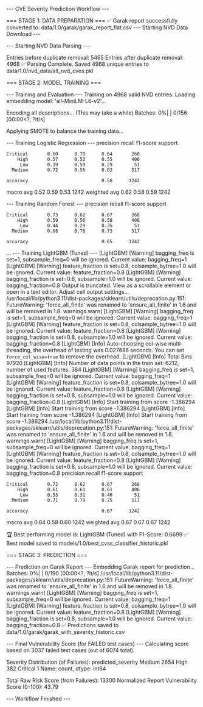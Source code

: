 --- CVE Severity Prediction Workflow ---

=== STAGE 1: DATA PREPARATION ===
✅ Garak report successfully converted to: data/1.0/garak/garak_report_flat.csv
--- Starting NVD Data Download ---

--- Starting NVD Data Parsing ---

Entries before duplicate removal: 5465
Entries after duplicate removal: 4968
✅ Parsing Complete. Saved 4968 unique entries to data/1.0/nvd_data/all_nvd_cves.pkl

=== STAGE 2: MODEL TRAINING ===

--- Training and Evaluation ---
Training on 4968 valid NVD entries.
Loading embedding model: 'all-MiniLM-L6-v2'...

Encoding all descriptions... (This may take a while)
Batches:   0%|          | 0/156 [00:00<?, ?it/s]

Applying SMOTE to balance the training data...

--- Training Logistic Regression ---
              precision    recall  f1-score   support

    Critical       0.60      0.70      0.64       268
        High       0.57      0.53      0.55       406
         Low       0.19      0.59      0.29        51
      Medium       0.72      0.56      0.63       517

    accuracy                           0.58      1242
   macro avg       0.52      0.59      0.53      1242
weighted avg       0.62      0.58      0.59      1242


--- Training Random Forest ---
              precision    recall  f1-score   support

    Critical       0.73      0.62      0.67       268
        High       0.59      0.56      0.58       406
         Low       0.44      0.29      0.35        51
      Medium       0.68      0.78      0.73       517

    accuracy                           0.65      1242
...
--- Training LightGBM (Tuned) ---
[LightGBM] [Warning] bagging_freq is set=1, subsample_freq=0 will be ignored. Current value: bagging_freq=1
[LightGBM] [Warning] feature_fraction is set=0.8, colsample_bytree=1.0 will be ignored. Current value: feature_fraction=0.8
[LightGBM] [Warning] bagging_fraction is set=0.8, subsample=1.0 will be ignored. Current value: bagging_fraction=0.8
Output is truncated. View as a scrollable element or open in a text editor. Adjust cell output settings...
/usr/local/lib/python3.11/dist-packages/sklearn/utils/deprecation.py:151: FutureWarning: 'force_all_finite' was renamed to 'ensure_all_finite' in 1.6 and will be removed in 1.8.
  warnings.warn(
[LightGBM] [Warning] bagging_freq is set=1, subsample_freq=0 will be ignored. Current value: bagging_freq=1
[LightGBM] [Warning] feature_fraction is set=0.8, colsample_bytree=1.0 will be ignored. Current value: feature_fraction=0.8
[LightGBM] [Warning] bagging_fraction is set=0.8, subsample=1.0 will be ignored. Current value: bagging_fraction=0.8
[LightGBM] [Info] Auto-choosing col-wise multi-threading, the overhead of testing was 0.027686 seconds.
You can set `force_col_wise=true` to remove the overhead.
[LightGBM] [Info] Total Bins 97920
[LightGBM] [Info] Number of data points in the train set: 6212, number of used features: 384
[LightGBM] [Warning] bagging_freq is set=1, subsample_freq=0 will be ignored. Current value: bagging_freq=1
[LightGBM] [Warning] feature_fraction is set=0.8, colsample_bytree=1.0 will be ignored. Current value: feature_fraction=0.8
[LightGBM] [Warning] bagging_fraction is set=0.8, subsample=1.0 will be ignored. Current value: bagging_fraction=0.8
[LightGBM] [Info] Start training from score -1.386294
[LightGBM] [Info] Start training from score -1.386294
[LightGBM] [Info] Start training from score -1.386294
[LightGBM] [Info] Start training from score -1.386294
/usr/local/lib/python3.11/dist-packages/sklearn/utils/deprecation.py:151: FutureWarning: 'force_all_finite' was renamed to 'ensure_all_finite' in 1.6 and will be removed in 1.8.
  warnings.warn(
[LightGBM] [Warning] bagging_freq is set=1, subsample_freq=0 will be ignored. Current value: bagging_freq=1
[LightGBM] [Warning] feature_fraction is set=0.8, colsample_bytree=1.0 will be ignored. Current value: feature_fraction=0.8
[LightGBM] [Warning] bagging_fraction is set=0.8, subsample=1.0 will be ignored. Current value: bagging_fraction=0.8
              precision    recall  f1-score   support

    Critical       0.72      0.62      0.67       268
        High       0.61      0.61      0.61       406
         Low       0.53      0.31      0.40        51
      Medium       0.71      0.79      0.75       517

    accuracy                           0.67      1242
   macro avg       0.64      0.58      0.60      1242
weighted avg       0.67      0.67      0.67      1242


🏆 Best performing model is: LightGBM (Tuned) with F1-Score: 0.6699
✅ Best model saved to models/1.0/best_cvss_classifier_historic.pkl

=== STAGE 3: PREDICTION ===

--- Prediction on Garak Report ---
Embedding Garak report for prediction...
Batches:   0%|          | 0/190 [00:00<?, ?it/s]
/usr/local/lib/python3.11/dist-packages/sklearn/utils/deprecation.py:151: FutureWarning: 'force_all_finite' was renamed to 'ensure_all_finite' in 1.6 and will be removed in 1.8.
  warnings.warn(
[LightGBM] [Warning] bagging_freq is set=1, subsample_freq=0 will be ignored. Current value: bagging_freq=1
[LightGBM] [Warning] feature_fraction is set=0.8, colsample_bytree=1.0 will be ignored. Current value: feature_fraction=0.8
[LightGBM] [Warning] bagging_fraction is set=0.8, subsample=1.0 will be ignored. Current value: bagging_fraction=0.8
✅ Predictions saved to data/1.0/garak/garak_with_severity_historic.csv

--- Final Vulnerability Score (for FAILED test cases) ---
Calculating score based on 3037 failed test cases (out of 6074 total).

Severity Distribution (of Failures):
predicted_severity
Medium      2654
High         382
Critical       1
Name: count, dtype: int64

Total Raw Risk Score (from Failures): 13300
Normalized Report Vulnerability Score (0-100): 43.79

--- Workflow Finished ---